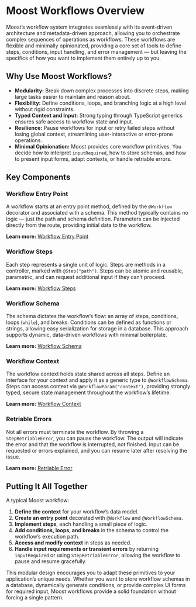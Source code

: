 # Moost Workflows Overview

Moost’s workflow system integrates seamlessly with its event-driven architecture and metadata-driven approach, allowing you to orchestrate complex sequences of operations as workflows. These workflows are flexible and minimally opinionated, providing a core set of tools to define steps, conditions, input handling, and error management — but leaving the specifics of how you want to implement them entirely up to you.

## Why Use Moost Workflows?

- **Modularity:** Break down complex processes into discrete steps, making large tasks easier to maintain and reason about.
- **Flexibility:** Define conditions, loops, and branching logic at a high level without rigid constraints.
- **Typed Context and Input:** Strong typing through TypeScript generics ensures safe access to workflow state and input.
- **Resilience:** Pause workflows for input or retry failed steps without losing global context, streamlining user-interactive or error-prone operations.
- **Minimal Opinionation:** Moost provides core workflow primitives. You decide how to interpret `inputRequired`, how to store schemas, and how to present input forms, adapt contexts, or handle retriable errors.

## Key Components

### Workflow Entry Point
A workflow starts at an entry point method, defined by the `@Workflow` decorator and associated with a schema. This method typically contains no logic — just the path and schema definition. Parameters can be injected directly from the route, providing initial data to the workflow.

**Learn more:** [Workflow Entry Point](/wf/entry)

### Workflow Steps
Each step represents a single unit of logic. Steps are methods in a controller, marked with `@Step("path")`. Steps can be atomic and reusable, parametric, and can request additional input if they can’t proceed.

**Learn more:** [Workflow Steps](/wf/steps)

### Workflow Schema
The schema dictates the workflow’s flow: an array of steps, conditions, loops (`while`), and breaks. Conditions can be defined as functions or strings, allowing easy serialization for storage in a database. This approach supports dynamic, data-driven workflows with minimal boilerplate.

**Learn more:** [Workflow Schema](/wf/schema)

### Workflow Context
The workflow context holds state shared across all steps. Define an interface for your context and apply it as a generic type to `@WorkflowSchema`. Steps can access context via `@WorkflowParam("context")`, providing strongly typed, secure state management throughout the workflow’s lifetime.

**Learn more:** [Workflow Context](/wf/context)

### Retriable Errors
Not all errors must terminate the workflow. By throwing a `StepRetriableError`, you can pause the workflow. The output will indicate the error and that the workflow is interrupted, not finished. Input can be requested or errors explained, and you can resume later after resolving the issue.

**Learn more:** [Retriable Error](/wf/retriable-error)

## Putting It All Together

A typical Moost workflow:

1. **Define the context** for your workflow’s data model.
2. **Create an entry point** decorated with `@Workflow` and `@WorkflowSchema`.
3. **Implement steps**, each handling a small piece of logic.
4. **Add conditions, loops, and breaks** in the schema to control the workflow’s execution path.
5. **Access and modify context** in steps as needed.
6. **Handle input requirements or transient errors** by returning `inputRequired` or using `StepRetriableError`, allowing the workflow to pause and resume gracefully.

This modular design encourages you to adapt these primitives to your application’s unique needs. Whether you want to store workflow schemas in a database, dynamically generate conditions, or provide complex UI forms for required input, Moost workflows provide a solid foundation without forcing a single pattern.

